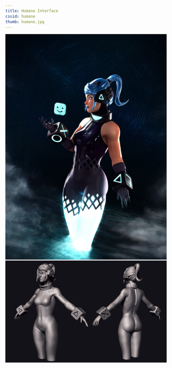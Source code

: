 ```yaml
---
title: Humane Interface
cssid: humane
thumb: humane.jpg
---
```


![Humane Interface](/assets/img/humane.jpg)
![Clay Render](/assets/img/humanewip.jpg)
